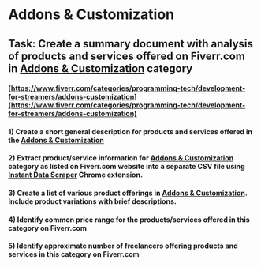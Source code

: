 # Addons & Customization
## Task: Create a summary document with analysis of products and services offered on Fiverr.com in [Addons & Customization](https://www.fiverr.com/categories/programming-tech/development-for-streamers/addons-customization) category
#### [https://www.fiverr.com/categories/programming-tech/development-for-streamers/addons-customization](https://www.fiverr.com/categories/programming-tech/development-for-streamers/addons-customization)
#### 1) Create a short general description for products and services offered in the [Addons & Customization](https://www.fiverr.com/categories/programming-tech/development-for-streamers/addons-customization)
#### 2) Extract product/service information for [Addons & Customization](https://www.fiverr.com/categories/programming-tech/development-for-streamers/addons-customization) category as listed on Fiverr.com website into a separate CSV file using [Instant Data Scraper](https://chrome.google.com/webstore/detail/instant-data-scraper/ofaokhiedipichpaobibbnahnkdoiiah) Chrome extension.
#### 3) Create a list of various product offerings in [Addons & Customization](https://www.fiverr.com/categories/programming-tech/development-for-streamers/addons-customization). Include product variations with brief descriptions.
#### 4) Identify common price range for the products/services offered in this category on Fiverr.com
#### 5) Identify approximate number of freelancers offering products and services in this category on Fiverr.com
